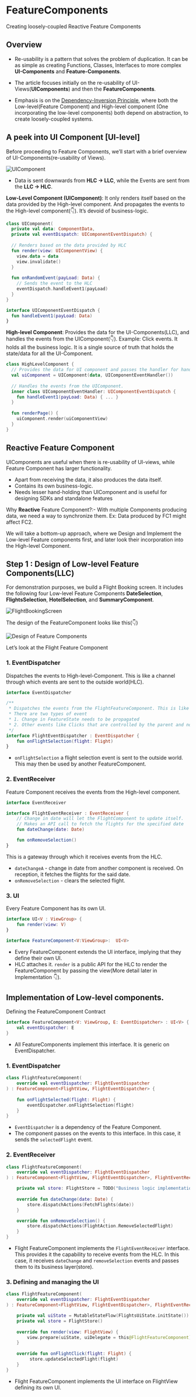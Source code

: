 # FeatureComponents
Creating loosely-coupled Reactive Feature Components


## Overview
* Re-usability is a pattern that solves the problem of duplication. It can be as simple as creating Functions, Classes, Interfaces to more complex **UI-Components** and **Feature-Components**.

* The article focuses initially on the re-usability of UI-Views(**UIComponents**) and then the **FeatureComponents**. 
* Emphasis is on the [Dependency-Inversion Principle](https://www.oodesign.com/dependency-inversion-principle.html), where both the Low-level(Feature Component) and High-level component (One incorporating the low-level components) both depend on abstraction, to create loosely-coupled systems.



## A peek into UI Component [UI-level]

Before proceeding to Feature Components, we’ll start with a brief overview of UI-Components(re-usability of Views).

![UIComponent](https://miro.medium.com/max/1400/1*cwz_Vtu928DlPWlqOVwrLg.png)

* Data is sent downwards from **HLC → LLC**, while the Events are sent from the **LLC → HLC**.

**Low-Level Component (UIComponent)**: 
It only renders itself based on the data provided by the High-level component. And propagates the events to the High-level component(👇). It’s devoid of business-logic.

```kotlin
class UIComponent(
  private val data: ComponentData,
  private val eventDispatch: UIComponentEventDispatch) {
  
  // Renders based on the data provided by HLC
  fun render(view: UIComponentView) {
    view.data = data
    view.invalidate()
  }
  
  fun onRandomEvent(payLoad: Data) {
    // Sends the event to the HLC
    eventDispatch.handleEvent1(payLoad)
  }
}

interface UIComponentEventDispatch {
  fun handleEvent1(payLoad: Data)
}
```
**High-level Component**: Provides the data for the UI-Components(LLC), and handles the events from the UIComponent(👇). Example: Click events. It holds all the business logic. It is a single source of truth that holds the state/data for all the UI-Component.

```kotlin
class HighLevelComponent {
  // Provides the data for UI component and passes the handler for handling events from UIComponent dispatch
  val uiComponent = UIComponent(data, UIComponentEventHandler())
  
  // Handles the events from the UIComponent.
  inner class UIComponentEventHandler: UIComponentEventDispatch {
    fun handleEvent1(payLoad: Data) { ... }
  }
  
  fun renderPage() {
    uiComponent.render(uiComponentView)
  }
}

```

## Reactive Feature Component

UIComponents are useful when there is re-usability of UI-views, while Feature Component has larger functionality.

* Apart from receiving the data, it also produces the data itself.
* Contains its own business-logic.
* Needs lesser hand-holding than UIComponent and is useful for designing SDKs and standalone features

Why **Reactive** Feature Component?:- With multiple Components producing data, we need a way to synchronize them. Ex: Data produced by FC1 might affect FC2.

We will take a bottom-up approach, where we Design and Implement the Low-level Feature components first, and later look their incorporation into the High-level Component.


## Step 1 : Design of Low-level Feature Components(LLC)

For demonstration purposes, we build a Flight Booking screen. It includes the following four Low-level Feature Components **DateSelection**, **FlightsSelection**, **HotelSelection**, and **SummaryComponent**.

![FlightBookingScreen](https://miro.medium.com/max/936/1*yCDfyGC9yMLD7HwnnhXYHA.png)

The design of the FeatureComponent looks like this(👇)

![Design of Feature Components](https://miro.medium.com/max/1400/1*Qfo59yVDYvSOwIy2YJ7Y2w.png)

Let’s look at the Flight Feature Component

### 1. EventDispatcher
Dispatches the events to High-level-Component. This is like a channel through which events are sent to the outside world(HLC).

```kotlin
interface EventDispatcher

/**
 * Dispatches the events from the FlightFeatureComponent. This is like a channel through which we sent events to the outside world
 * There are two types of event
 * 1. Change in FeatureState needs to be propagated
 * 2. Other events like Clicks that are controlled by the parent and not handled by the current FeatureComponent
 */
interface FlightEventDispatcher : EventDispatcher {
    fun onFlightSelection(flight: Flight)
}
```

* `onFlightSelection` a flight selection event is sent to the outside world. This may then be used by another FeatureComponent.

### 2. EventReceiver
Feature Component receives the events from the High-level component.

```kotlin
interface EventReceiver

interface FlightEventReceiver : EventReceiver {
    // Change in date will let the FlightComponent to update itself.
    // Makes an API call to fetch the flights for the specified date
    fun dateChange(date: Date)

    fun onRemoveSelection()
}
```
This is a gateway through which it receives events from the HLC.
* `dateChangeA` - change in date from another component is received. On reception, it fetches the flights for the said date.
* `onRemoveSelection` - clears the selected flight.

### 3. UI
Every Feature Component has its own UI.

```kotlin
interface UI<V : ViewGroup> {
    fun render(view: V)
}

interface FeatureComponent<V:ViewGroup>:  UI<V>
```

* Every FeatureComponent extends the UI interface, implying that they define their own UI.
* HLC attaches it. `render` is a public API for the HLC to render the FeatureComponent by passing the view(More detail later in Implementation 👇).


## Implementation of Low-level components.

Defining the FeatureComponent Contract

```kotlin
interface FeatureComponent<V: ViewGroup, E: EventDispatcher> : UI<V> {
    val eventDispatcher: E
}
```
* All FeatureComponents implement this interface. It is generic on EventDispatcher.

### 1. EventDispatcher

```kotlin
class FlightFeatureComponent(
    override val eventDispatcher: FlightEventDispatcher
) : FeatureComponent<FlightView, FlightEventDispatcher> {
    
    fun onFlightSelected(flight: Flight) {
        eventDispatcher.onFlightSelection(flight)
    }
}
```
* `EventDispatcher` is a dependency of the Feature Component.
* The component passes on the events to this interface. In this case, it sends the `selectedFlight` event.

### 2. EventReceiver
```kotlin
class FlightFeatureComponent(
    override val eventDispatcher: FlightEventDispatcher
) : FeatureComponent<FlightView, FlightEventDispatcher>, FlightEventReceiver {

    private val store: FlightStore = TODO("Business logic implementation of Feature component")
    
    override fun dateChange(date: Date) {
        store.dispatchActions(FetchFlights(date))
    }

    override fun onRemoveSelection() {
        store.dispatchActions(FlightAction.RemoveSelectedFlight)
    }
}
```
* Flight FeatureComponent implements the `FlightEventReceiver` interface. This provides it the capability to receive events from the HLC.
In this case, it receives `dateChange` and `removeSelection` events and passes them to its business layer(store).

### 3. Defining and managing the UI

```kotlin
class FlightFeatureComponent(
    override val eventDispatcher: FlightEventDispatcher
) : FeatureComponent<FlightView, FlightEventDispatcher>, FlightEventReceiver, FlightUiDelegate {

    private val uiState = MutableStateFlow(FlightsUiState.initState())
    private val store = FlightStore()
    
    override fun render(view: FlightView) {
        view.prepare(uiState, uiDelegate = this@FlightFeatureComponent)
    }
    
    override fun onFlightClick(flight: Flight) {
         store.updateSelectedFlight(flight)
    }
}

```
* Flight FeatureComponent implements the UI interface on FlightView defining its own UI.



